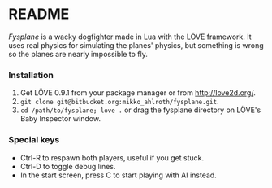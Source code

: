 # README #

*Fysplane* is a wacky dogfighter made in Lua with the LÖVE framework. It uses real physics for simulating the planes' physics, but something is wrong so the planes are nearly impossible to fly.

### Installation

1. Get LÖVE 0.9.1 from your package manager or from http://love2d.org/.
2. `git clone git@bitbucket.org:mikko_ahlroth/fysplane.git`.
3. `cd /path/to/fysplane; love .` or drag the fysplane directory on LÖVE's Baby Inspector window.

### Special keys

* Ctrl-R to respawn both players, useful if you get stuck.
* Ctrl-D to toggle debug lines.
* In the start screen, press C to start playing with AI instead.